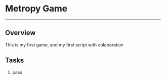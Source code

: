 #  Metropy Game
___
## Overview
This is my first game, and my first script with colaboration

## Tasks
1. pass